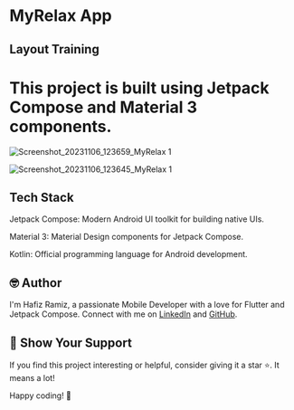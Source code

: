 ﻿# MyRelax App
## Layout Training
# This project is built using Jetpack Compose and Material 3 components.
![Screenshot_20231106_123659_MyRelax 1](https://github.com/hafizramiz/MyRelax/assets/102408138/1a40699d-7a36-422a-b0b7-18cfb9e09189)

![Screenshot_20231106_123645_MyRelax 1](https://github.com/hafizramiz/MyRelax/assets/102408138/33f2a1d3-ae22-4251-a67e-76bef5b04b67)

## Tech Stack
  Jetpack Compose: Modern Android UI toolkit for building native UIs.

 Material 3: Material Design components for Jetpack Compose.

 Kotlin: Official programming language for Android development.

 ## 🤓 Author

I'm Hafiz Ramiz, a passionate Mobile Developer with a love for Flutter and Jetpack Compose. 
Connect with me on [LinkedIn](https://www.linkedin.com/in/hafizramiz/) and [GitHub](https://github.com/hafizramiz).

## 🌟 Show Your Support

If you find this project interesting or helpful, consider giving it a star ⭐️. It means a lot!

Happy coding! 🚀
